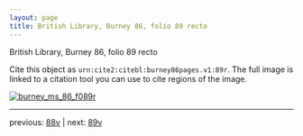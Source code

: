 ```yaml
---
layout: page
title: British Library, Burney 86, folio 89 recto
---
```


British Library, Burney 86, folio 89 recto

Cite this object as `urn:cite2:citebl:burney86pages.v1:89r`.  The full image is linked to a citation tool you can use to cite regions of the image.

[![burney_ms_86_f089r](http://www.homermultitext.org/iipsrv?IIIF=/project/homer/pyramidal/deepzoom/citebl/burney86imgs/v1/burney_ms_86_f089r.tif/full/800,/0/default.jpg)](http://www.homermultitext.org/ict2/?urn=urn:cite2:citebl:burney86imgs.v1:burney_ms_86_f089r) 

---

previous:  [88v](../88v/) | next: [89v](../89v/)